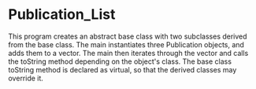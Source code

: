 # Publication_List
This program creates an abstract base class with two subclasses derived from the base class. 
The main instantiates three Publication objects, and adds them to a vector. The main then iterates
through the vector and calls the toString method depending on the object's class. The base class
toString method is declared as virtual, so that the derived classes may override it.
